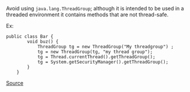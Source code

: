 Avoid using `java.lang.ThreadGroup`; although it is intended to be used in a threaded environment it contains methods that are not thread-safe.

Ex:

```
public class Bar {
        void buz() {
            ThreadGroup tg = new ThreadGroup("My threadgroup") ;
            tg = new ThreadGroup(tg, "my thread group");
            tg = Thread.currentThread().getThreadGroup();
            tg = System.getSecurityManager().getThreadGroup();
        }
    }
```

[Source](http://pmd.sourceforge.net/pmd-5.3.2/pmd-java/rules/java/basic.html#AvoidThreadGroup)
